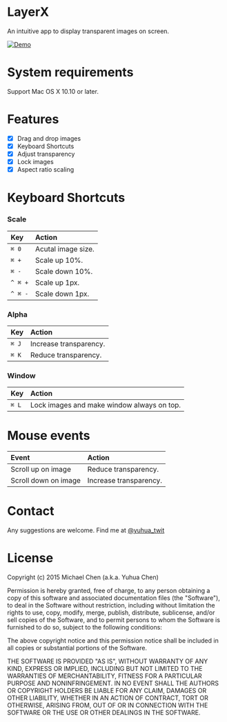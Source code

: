 # LayerX

An intuitive app to display transparent images on screen.

[![Demo](http://img.youtube.com/vi/35KixjZBDjY/0.jpg)](http://www.youtube.com/watch?v=35KixjZBDjY)

# System requirements

Support Mac OS X 10.10 or later.
 
# Features

- [x] Drag and drop images
- [x] Keyboard Shortcuts
- [x] Adjust transparency  
- [x] Lock images
- [X] Aspect ratio scaling

# Keyboard Shortcuts

### Scale

| Key | Action |
|:---|:---|
|`⌘ 0`| Acutal image size.|
|`⌘ +`| Scale up 10%.|
|`⌘ -`| Scale down 10%.|
|`^ ⌘ +`| Scale up 1px.|
|`^ ⌘ -`| Scale down 1px.|

### Alpha

|Key|Action|
|:---|:---|
|`⌘ J`| Increase transparency.|
|`⌘ K`| Reduce transparency.|

### Window

|Key|Action|
|:---|:---|
|`⌘ L`| Lock images and make window always on top.|

# Mouse events

| Event | Action |
|:---|:---|
| Scroll up on image | Reduce transparency. |
| Scroll down on image | Increase transparency. |

# Contact

Any suggestions are welcome. Find me at [@yuhua_twit](https://twitter.com/yuhua_twit)

# License

Copyright (c) 2015 Michael Chen (a.k.a. Yuhua Chen)

Permission is hereby granted, free of charge, to any person obtaining a copy of this software and associated documentation files (the "Software"), to deal in the Software without restriction, including without limitation the rights to use, copy, modify, merge, publish, distribute, sublicense, and/or sell copies of the Software, and to permit persons to whom the Software is furnished to do so, subject to the following conditions:

The above copyright notice and this permission notice shall be included in all copies or substantial portions of the Software.

THE SOFTWARE IS PROVIDED "AS IS", WITHOUT WARRANTY OF ANY KIND, EXPRESS OR IMPLIED, INCLUDING BUT NOT LIMITED TO THE WARRANTIES OF MERCHANTABILITY, FITNESS FOR A PARTICULAR PURPOSE AND NONINFRINGEMENT. IN NO EVENT SHALL THE AUTHORS OR COPYRIGHT HOLDERS BE LIABLE FOR ANY CLAIM, DAMAGES OR OTHER LIABILITY, WHETHER IN AN ACTION OF CONTRACT, TORT OR OTHERWISE, ARISING FROM, OUT OF OR IN CONNECTION WITH THE SOFTWARE OR THE USE OR OTHER DEALINGS IN THE SOFTWARE.
